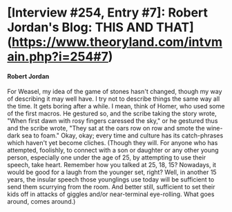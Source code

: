 # [Interview #254, Entry #7]: Robert Jordan's Blog: THIS AND THAT](https://www.theoryland.com/intvmain.php?i=254#7)

#### Robert Jordan

For Weasel, my idea of the game of stones hasn't changed, though my way of describing it may well have. I try not to describe things the same way all the time. It gets boring after a while. I mean, think of Homer, who used some of the first macros. He gestured so, and the scribe taking the story wrote, "When first dawn with rosy fingers caressed the sky," or he gestured thus and the scribe wrote, "They sat at the oars row on row and smote the wine-dark sea to foam." Okay, okay; every time and culture has its catch-phrases which haven't yet become cliches. (Though they will. For anyone who has attempted, foolishly, to connect with a son or daughter or any other young person, especially one under the age of 25, by attempting to use their speech, take heart. Remember how you talked at 25, 18, 15? Nowadays, it would be good for a laugh from the younger set, right? Well, in another 15 years, the insular speech those younglings use today will be sufficient to send them scurrying from the room. And better still, sufficient to set their kids off in attacks of giggles and/or near-terminal eye-rolling. What goes around, comes around.)

